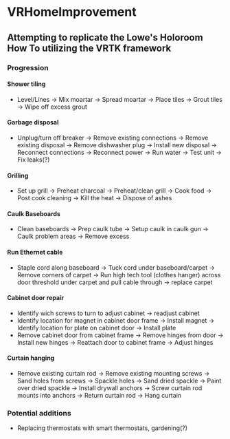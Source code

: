 # VRHomeImprovement
## Attempting to replicate the Lowe's Holoroom How To utilizing the VRTK framework



### Progression

#### Shower tiling

  + Level/Lines -> Mix moartar -> Spread moartar -> Place tiles -> Grout tiles -> Wipe off excess grout

#### Garbage disposal

  + Unplug/turn off breaker -> Remove existing connections -> Remove existing disposal -> Remove dishwasher plug -> Install new disposal -> Reconnect connections -> Reconnect power -> Run water -> Test unit -> Fix leaks(?)

#### Grilling

  + Set up grill -> Preheat charcoal -> Preheat/clean grill -> Cook food -> Post cook cleaning -> Kill the heat -> Dispose of ashes
  
#### Caulk Baseboards

  + Clean baseboards -> Prep caulk tube -> Setup caulk in caulk gun -> Caulk problem areas -> Remove excess
  
#### Run Ethernet cable

  + Staple cord along baseboard -> Tuck cord under baseboard/carpet -> Remove corners of carpet -> Run high tech tool (clothes hanger) across door threshold under carpet and pull cable through -> replace carpet
  
#### Cabinet door repair

  + Identify wich screws to turn to adjust cabinet -> readjust cabinet
  + Identify location for magnet in cabinet door frame -> Install magnet -> Identify location for plate on cabinet door -> Install plate
  + Remove cabinet door from cabinet frame -> Remove hinges from door -> Install new hinges -> Reattach door to cabinet frame -> Adjust hinges
  
#### Curtain hanging

  + Remove existing curtain rod -> Remove existing mounting screws -> Sand holes from screws -> Spackle holes -> Sand dried spackle ->  Paint over dried spackle -> Install drywall anchors -> Screw curtain rod mounts into anchors -> Return curtain rod -> Hang curtain
  
  
 ### Potential additions
 
  + Replacing thermostats with smart thermostats, gardening(?)

